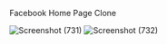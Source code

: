 Facebook Home Page Clone





![Screenshot (731)](https://github.com/N-Mohammed-Swalih/Facebook_ui/assets/137269292/f2b682bc-ffad-42f7-bfa7-dc6bd6224ff6)
![Screenshot (732)](https://github.com/N-Mohammed-Swalih/Facebook_ui/assets/137269292/8925c111-53b0-4053-accf-5b13118cbf31)

